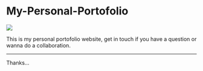 # My-Personal-Portofolio

<img src="https://drive.google.com/uc?id=1Xj2lJYYfhGtQyUpy9iOeHIXTn3EbsGtf" />

This is my personal portofolio website, get in touch if you have a question or wanna do a collaboration.

---

Thanks...
